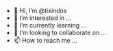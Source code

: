 - 👋 Hi, I’m @tixindos
- 👀 I’m interested in ...
- 🌱 I’m currently learning ...
- 💞️ I’m looking to collaborate on ...
- 📫 How to reach me ...

<!---
tixindos/tixindos is a ✨ special ✨ repository because its `README.md` (this file) appears on your GitHub profile.
You can click the Preview link to take a look at your changes.
--->
